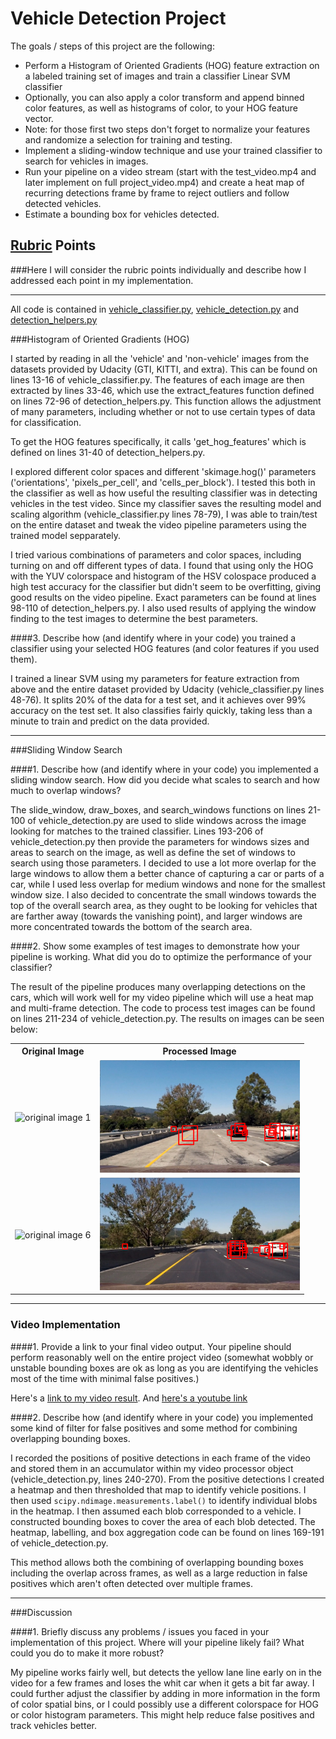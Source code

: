 # **Vehicle Detection Project**

The goals / steps of this project are the following:

* Perform a Histogram of Oriented Gradients (HOG) feature extraction on a labeled training set of images and train a classifier Linear SVM classifier
* Optionally, you can also apply a color transform and append binned color features, as well as histograms of color, to your HOG feature vector. 
* Note: for those first two steps don't forget to normalize your features and randomize a selection for training and testing.
* Implement a sliding-window technique and use your trained classifier to search for vehicles in images.
* Run your pipeline on a video stream (start with the test_video.mp4 and later implement on full project_video.mp4) and create a heat map of recurring detections frame by frame to reject outliers and follow detected vehicles.
* Estimate a bounding box for vehicles detected.



## [Rubric](https://review.udacity.com/#!/rubrics/513/view) Points

###Here I will consider the rubric points individually and describe how I addressed each point in my implementation.  

---

All code is contained in [vehicle\_classifier.py](./vehicle_classifier.py), [vehicle\_detection.py](./vehicle_detection.py) and [detection\_helpers.py](./detection_helpers.py)

###Histogram of Oriented Gradients (HOG)

I started by reading in all the 'vehicle' and 'non-vehicle' images from the datasets provided by Udacity (GTI, KITTI, and extra). This can be found on lines 13-16 of vehicle\_classifier.py. The features of each image are then extracted by lines 33-46, which use the extract\_features function defined on lines 72-96 of detection_helpers.py. This function allows the adjustment of many parameters, including whether or not to use certain types of data for classification.

To get the HOG features specifically, it calls 'get\_hog\_features' which is defined on lines 31-40 of detection\_helpers.py.

I explored different color spaces and different 'skimage.hog()' parameters ('orientations', 'pixels\_per\_cell', and 'cells\_per\_block'). I tested this both in the classifier as well as how useful the resulting classifier was in detecting vehicles in the test video. Since my classifier saves the resulting model and scaling algorithm (vehicle_classifier.py lines 78-79), I was able to train/test on the entire dataset and tweak the video pipeline parameters using the trained model sepparately.

I tried various combinations of parameters and color spaces, including turning on and off different types of data. I found that using only the HOG with the YUV colorspace and histogram of the HSV colospace produced a high test accuracy for the classifier but didn't seem to be overfitting, giving good results on the video pipeline. Exact parameters can be found at lines 98-110 of detection_helpers.py. I also used results of applying the window finding to the test images to determine the best parameters.

####3. Describe how (and identify where in your code) you trained a classifier using your selected HOG features (and color features if you used them).

I trained a linear SVM using my parameters for feature extraction from above and the entire dataset provided by Udacity (vehicle_classifier.py lines 48-76). It splits 20% of the data for a test set, and it achieves over 99% accuracy on the test set. It also classifies fairly quickly, taking less than a minute to train and predict on the data provided.

---

###Sliding Window Search

####1. Describe how (and identify where in your code) you implemented a sliding window search.  How did you decide what scales to search and how much to overlap windows?

The slide_window, draw_boxes, and search_windows functions on lines 21-100 of vehicle_detection.py are used to slide windows across the image looking for matches to the trained classifier. Lines 193-206 of vehicle_detection.py then provide the parameters for windows sizes and areas to search on the image, as well as define the set of windows to search using those parameters. I decided to use a lot more overlap for the large windows to allow them a better chance of capturing a car or parts of a car, while I used less overlap for medium windows and none for the smallest window size. I also decided to concentrate the small windows towards the top of the overall search area, as they ought to be looking for vehicles that are farther away (towards the vanishing point), and larger windows are more concentrated towards the bottom of the search area.

####2. Show some examples of test images to demonstrate how your pipeline is working.  What did you do to optimize the performance of your classifier?

The result of the pipeline produces many overlapping detections on the cars, which will work well for my video pipeline which will use a heat map and multi-frame detection. The code to process test images can be found on lines 211-234 of vehicle_detection.py. The results on images can be seen below:

<center><table>
  <tr>
    <th>Original Image</th>
	<th>Processed Image</th>
  </tr>
  <tr>
    <td><img src="./test_images/test1.jpg" width=320 height=180 alt="original image 1"></td>
    <td><img src="./output_images/test1.png" width=320 height=180 alt="processed image 1"></td>
  </tr>
  <tr>
    <td><img src="./test_images/test6.jpg" width=320 height=180 alt="original image 6"></td>
    <td><img src="./output_images/test6.png" width=320 height=180 alt="processed image 6"></td>
  </tr>
</table></center>

---

### Video Implementation

####1. Provide a link to your final video output.  Your pipeline should perform reasonably well on the entire project video (somewhat wobbly or unstable bounding boxes are ok as long as you are identifying the vehicles most of the time with minimal false positives.)

Here's a [link to my video result](./project_output.mp4). And [here's a youtube link](https://youtu.be/i398ie0THQg)


####2. Describe how (and identify where in your code) you implemented some kind of filter for false positives and some method for combining overlapping bounding boxes.

I recorded the positions of positive detections in each frame of the video and stored them in an accumulator within my video processor object (vehicle\_detection.py, lines 240-270). From the positive detections I created a heatmap and then thresholded that map to identify vehicle positions. I then used `scipy.ndimage.measurements.label()` to identify individual blobs in the heatmap. I then assumed each blob corresponded to a vehicle. I constructed bounding boxes to cover the area of each blob detected. The heatmap, labelling, and box aggregation code can be found on lines 169-191 of vehicle_detection.py.

This method allows both the combining of overlapping bounding boxes including the overlap across frames, as well as a large reduction in false positives which aren't often detected over multiple frames.

---

###Discussion

####1. Briefly discuss any problems / issues you faced in your implementation of this project.  Where will your pipeline likely fail?  What could you do to make it more robust?

My pipeline works fairly well, but detects the yellow lane line early on in the video for a few frames and loses the whit car when it gets a bit far away. I could further adjust the classifier by adding in more information in the form of color spatial bins, or I could possibly use a different colorspace for HOG or color histogram parameters. This might help reduce false positives and track vehicles better.